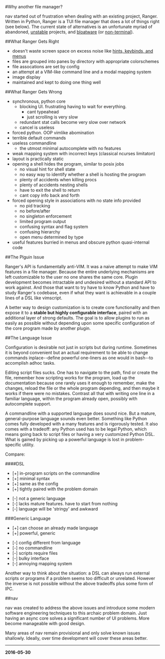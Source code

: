 <title>Why another file manager</title>
<link rel="stylesheet" href="../css/base.css">
#Why another file manager?

nav started out of frustration when dealing with an existing project, Ranger. Written in Python, Ranger is a TUI file manager that does a lot of things right (see below). The current state of alternatives is an unfortunate myriad of abandoned, [unstable](http://vifm.info/) projects, and [bloatware](https://github.com/MidnightCommander/mc) (or [non-terminal](http://docs.xfce.org/xfce/thunar/start)).

##What Ranger Gets Right

* doesn't waste screen space on excess noise like [hints, keybinds, and menus](https://upload.wikimedia.org/wikipedia/commons/9/9b/Midnight_Commander_4.7.0.9_on_Ubuntu_11.04.png)
* files are grouped into panes by directory with appropriate colorschemes
* file assocations are set by config
* an attempt at a VIM-like command line and a modal mapping system
* image display
* maintained and kept to doing one thing well

##What Ranger Gets Wrong

* synchronous, python core
  * blocking UI. frustrating having to wait for everything.
    * cant typeahead
    * just scrolling is very slow
  * redundant stat calls become very slow over network
  * cancel is useless
* forced python. OOP vimlike abomination
* terrible default commands
* useless commandline
  * the utmost minimal autocomplete with no features
* weak mapping system with incorrect keys (classical ncurses limitaton)
* layout is practically static
* opening a shell hides the program, similar to posix jobs
  * no visual hint for shell state
  * no easy way to identify whether a shell is hosting the program
  * plenty of accidents when killing procs
  * plenty of accidents nesting shells
  * have to exit the shell to return
  * cant copy info back and forth
* forced opening style in associations with no state info provided
  * no pid tracking
  * no before/after
  * no singleton enforcement
  * limited program output
  * confusing syntax and flag system
  * confusing hierarchy
  * open menu determined by type
* useful features burried in menus and obscure python quasi-internal code

##The Plguin Issue

Ranger's API is fundamentally anti-VIM. It was a naive attempt to make VIM features in a file manager. Because the entire underlying mechanisms are left customizable to the user no one shares the same core. Plugin development becomes intractable and undesired without a standard API to work against. And those that want to try have to know Python and have to study Ranger's codebase, even if what they want is achievable in a couple lines of a DSL like vimscript.

A better way to design customization is to create core functionality and then expose it to a **stable but highly configurable interface**, paired with an additional layer of strong defaults. The goal is to allow plugins to run as easily as possible without depending upon some specific configuration of the core program made by another plugin.

##The Language Issue

Configuration is desirable not just in scripts but during runtime. Sometimes it is beyond convenient but an actual requirement to be able to change commands inplace--define powerful one-liners as one would in bash--to accomplish adhoc tasks. 

Editing script files sucks. One has to navigate to the path, find or create the file, remember how scripting works for the program, load up the documentation because one rarely uses it enough to remember, make the changes, reload the file or the whole program depending, and then maybe it works if there were no mistakes. Contrast all that with writing one line in a familiar language, within the program already open, possibly with autocomplete support.

A commandline with a supported language does sound nice. But a mature, general-purpose language sounds even better. Something like Python comes fully developed with a many features and is rigorously tested. It also comes with a tradeoff: any Python used has to be legal Python, which means going back to script files or having a very customized Python DSL. What is gained by picking up a powerful language is lost in problem-specific utility.

Compare:

####DSL
+ [+] in-program scripts on the commandline
+ [+] minimal syntax
+ [+] same as the config
+ [+] tightly paired with the problem domain
- [-] not a generic language
- [-] lacks mature features. have to start from nothing
- [-] language will be 'stringy' and awkward

###Generic Language
+ [+] can choose an already made language
+ [+] powerful, generic
- [-] config different from language
- [-] no commandline
- [-] scripts require files
- [-] bulky interface
- [-] annoying mapping system

Another way to think about the situation: a DSL can always run external scripts or programs if a problem seems too difficult or unrelated. However the inverse is not possible without the above tradeoffs plus some form of IPC.

##nav

nav was created to address the above issues and introduce some modern software engineering techniques to this archaic problem domain. Just having an async core solves a significant number of UI problems. More become manageable with good design.

Many areas of nav remain provisional and only solve known issues shallowly. Ideally, over time development will cover these areas better.

* * *
**2016-05-30**
